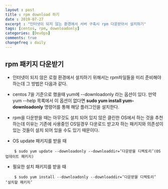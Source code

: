 ```yaml
---
layout : post
title : rpm download 하기
date : 2019-07-27
excerpt : "인터넷이 되지 않는 환경에서 서버 구축시 rpm 다운받아서 설치하기"
tags: [centos, rpm, downloadonly]
categories: [DevOps]
comments: true
changefreq : daily
---
```



## rpm 패키지 다운받기 

- 인터넷이 되지 않은 로컬 환경에서 설치하기 위해서는 rpm파일들을 미리 준비해야 하는데 그 방법은 다음과 같다. 
- centos 7을 기준으로 했을때 yum에 --downloadonly 라는 옵션이 있다. 만약 yum --help 목록에서 이 옵션이 없다면 **sudo yum install yum-downloadonly** 명령어를 통해 해당 플러그인을 설치한다. 
- rpm을 다운받을 때는 아무것도 설치 되어 있지 않은 클린한 OS에서 하는 것을 추천하는데 이유는 기존에 사용중인 OS일경우 다운로드 받고자 하는 패키지와 의존성이 있는 것들이 설치 되어 있을 수도 있기 때문이다. 

- OS update 패키지를 받을 때 
~~~ shell
    $ sudo yum update --downloadonly --downloaddir=’다운받을 디렉토리’(OS 업데이트 패키지)
~~~ 
- 필요한 설치 패키지를 받을 때
~~~ shell
    $ sudo yum install --downloadonly --downloaddir=’다운받을 디렉토리’  ‘설치할 패키지’
~~~ 

 
